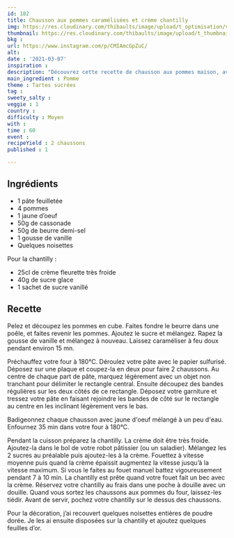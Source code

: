 ```yaml
---
id: 182
title: Chausson aux pommes caramélisées et crème chantilly
img: https://res.cloudinary.com/thibaults/image/upload/t_optimisation/v1615148102/Recipes/20210307_chaussons_pommes.jpg
thumbnail: https://res.cloudinary.com/thibaults/image/upload/t_thumbnail_josie/v1615148102/Recipes/20210307_chaussons_pommes.jpg
bkg : 
url: https://www.instagram.com/p/CMIAmcGpZuC/
alt: 
date : '2021-03-07'
inspiration : 
description: "Découvrez cette recette de chausson aux pommes maison, avec des pommes caramélisées et un chantilly pour plus de fraicheur"
main_ingredient : Pomme
theme : Tartes sucrées
tag : 
sweety_salty : 
veggie : 1
country : 
difficulty : Moyen
with : 
time : 60
event : 
recipeYield : 2 chaussons
published : 1

---
```


## Ingrédients
 - 1 pâte feuilletée
 - 4 pommes
 - 1 jaune d’oeuf
 - 50g de cassonade
 - 50g de beurre demi-sel
 - 1 gousse de vanille
 - Quelques noisettes

Pour la chantilly :
 - 25cl de crème fleurette très froide
 - 40g de sucre glace
 - 1 sachet de sucre vanillé

## Recette
Pelez et découpez les pommes en cube. Faites fondre le beurre dans une poêle, et faites revenir les pommes. Ajoutez le sucre et mélangez. Rapez la gousse de vanille et mélangez à nouveau. Laissez caraméliser à feu doux pendant environ 15 mn.

Préchauffez votre four à 180°C. Déroulez votre pâte avec le papier sulfurisé. Déposez sur une plaque et coupez-la en deux pour faire 2 chaussons. Au centre de chaque part de pâte, marquez légèrement avec un objet non tranchant pour délimiter le rectangle central. Ensuite découpez des bandes régulières sur les deux côtés de ce rectangle. Déposez votre garniture et tressez votre pâte en faisant rejoindre les bandes de côté sur le rectangle au centre en les inclinant légèrement vers le bas.

Badigeonnez chaque chausson avec jaune d'oeuf mélangé à un peu d'eau. Enfournez 35 min dans votre four à 180°C.

Pendant la cuisson préparez la chantilly. La crème doit être très froide. Ajoutez-la dans le bol de votre robot pâtissier (ou un saladier). Mélangez les 2 sucres au préalable puis ajoutez-les à la crème. Fouettez à vitesse moyenne puis quand la crème épaissit augmentez la vitesse jusqu’à la vitesse maximum. Si vous le faites au fouet manuel battez vigoureusement pendant 7 à 10 min. La chantilly est prête quand votre fouet fait un bec avec la crème. Réservez votre chantilly au frais dans une poche à douille avec un douille. Quand vous sortez les chaussons aux pommes du four, laissez-les tiédir. Avant de servir, pochez votre chantilly sur le dessus des chaussons.

Pour la décoration, j’ai recouvert quelques noisettes entières de poudre dorée. Je les ai ensuite disposées sur la chantilly et ajoutez quelques feuilles d’or.
